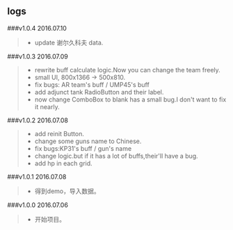
logs
-------------

###v1.0.4 2016.07.10

> - update 谢尔久科夫 data.

###v1.0.3 2016.07.09

> - rewrite buff calculate logic.Now you can change the team freely.
> - small UI, 800x1366 -> 500x810.
> - fix bugs: AR team's buff / UMP45's buff
> - add adjunct tank RadioButton and their label.
> - now change ComboBox to blank has a small bug.I don't want to fix it nearly.

###v1.0.2 2016.07.08

> - add reinit Button.
> - change some guns name to Chinese.
> - fix bugs:KP31's buff / gun's name
> - change logic.but if it has a lot of buffs,their'll have a bug.
> - add hp in each grid.

###v1.0.1 2016.07.08

> - 得到demo，导入数据。

###v1.0.0  2016.07.06

> - 开始项目。
